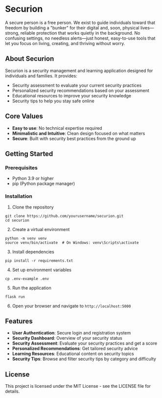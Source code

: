 # Securion

A secure person is a free person. We exist to guide individuals toward that freedom by building a "bunker" for their digital and, soon, physical lives—strong, reliable protection that works quietly in the background. No confusing settings, no needless alerts—just honest, easy-to-use tools that let you focus on living, creating, and thriving without worry.

## About Securion

Securion is a security management and learning application designed for individuals and families. It provides:

- Security assessment to evaluate your current security practices
- Personalized security recommendations based on your assessment
- Educational resources to improve your security knowledge
- Security tips to help you stay safe online

## Core Values

- **Easy to use**: No technical expertise required
- **Minimalistic and Intuitive**: Clean design focused on what matters
- **Secure**: Built with security best practices from the ground up

## Getting Started

### Prerequisites

- Python 3.9 or higher
- pip (Python package manager)

### Installation

1. Clone the repository
```
git clone https://github.com/yourusername/securion.git
cd securion
```

2. Create a virtual environment
```
python -m venv venv
source venv/bin/activate  # On Windows: venv\Scripts\activate
```

3. Install dependencies
```
pip install -r requirements.txt
```

4. Set up environment variables
```
cp .env-example .env
```

5. Run the application
```
flask run
```

6. Open your browser and navigate to `http://localhost:5000`

## Features

- **User Authentication**: Secure login and registration system
- **Security Dashboard**: Overview of your security status
- **Security Assessment**: Evaluate your security practices and get a score
- **Personalized Recommendations**: Get tailored security advice
- **Learning Resources**: Educational content on security topics
- **Security Tips**: Browse and filter security tips by category and difficulty

## License

This project is licensed under the MIT License - see the LICENSE file for details.
